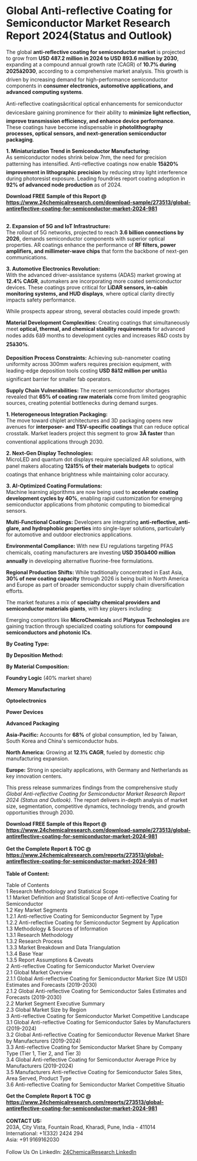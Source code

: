 <h1>Global Anti-reflective Coating for Semiconductor Market Research Report 2024(Status and Outlook)</h1><p>The global <strong>anti-reflective coating for semiconductor market</strong> is projected to grow from <strong>USD 487.2 million in 2024 to USD 893.6 million by 2030</strong>, expanding at a compound annual growth rate (CAGR) of <strong>10.7% during 2025â2030</strong>, according to a comprehensive market analysis. This growth is driven by increasing demand for high-performance semiconductor components in <strong>consumer electronics, automotive applications, and advanced computing systems</strong>.</p><p>Anti-reflective coatingsâcritical optical enhancements for semiconductor devicesâare gaining prominence for their ability to <strong>minimize light reflection, improve transmission efficiency, and enhance device performance</strong>. These coatings have become indispensable in <strong>photolithography processes, optical sensors, and next-generation semiconductor packaging</strong>.</p><p><strong>1. Miniaturization Trend in Semiconductor Manufacturing:</strong><br>
As semiconductor nodes shrink below 7nm, the need for precision patterning has intensified. Anti-reflective coatings now enable <strong>15â20% improvement in lithographic precision</strong> by reducing stray light interference during photoresist exposure. Leading foundries report coating adoption in <strong>92% of advanced node production</strong> as of 2024.</p><div><b>Download FREE Sample of this Report @ 
            <a href="https://www.24chemicalresearch.com/download-sample/273513/global-antireflective-coating-for-semiconductor-market-2024-981">
            https://www.24chemicalresearch.com/download-sample/273513/global-antireflective-coating-for-semiconductor-market-2024-981</a></b></div><br><p><strong>2. Expansion of 5G and IoT Infrastructure:</strong><br>
The rollout of 5G networks, projected to reach <strong>3.6 billion connections by 2026</strong>, demands semiconductor components with superior optical properties. AR coatings enhance the performance of <strong>RF filters, power amplifiers, and millimeter-wave chips</strong> that form the backbone of next-gen communications.</p><p><strong>3. Automotive Electronics Revolution:</strong><br>
With the advanced driver-assistance systems (ADAS) market growing at <strong>12.4% CAGR</strong>, automakers are incorporating more coated semiconductor devices. These coatings prove critical for <strong>LiDAR sensors, in-cabin monitoring systems, and HUD displays</strong>, where optical clarity directly impacts safety performance.</p><p>While prospects appear strong, several obstacles could impede growth:</p><p><strong>Material Development Complexities:</strong> Creating coatings that simultaneously meet <strong>optical, thermal, and chemical stability requirements</strong> for advanced nodes adds 6â9 months to development cycles and increases R&amp;D costs by <strong>25â30%</strong>.</p><p><strong>Deposition Process Constraints:</strong> Achieving sub-nanometer coating uniformity across 300mm wafers requires precision equipment, with leading-edge deposition tools costing <strong>USD 8â12 million per unit</strong>âa significant barrier for smaller fab operators.</p><p><strong>Supply Chain Vulnerabilities:</strong> The recent semiconductor shortages revealed that <strong>65% of coating raw materials</strong> come from limited geographic sources, creating potential bottlenecks during demand surges.</p><p><strong>1. Heterogeneous Integration Packaging:</strong><br>
The move toward chiplet architectures and 3D packaging opens new avenues for <strong>interposer- and TSV-specific coatings</strong> that can reduce optical crosstalk. Market leaders project this segment to grow <strong>3Ã faster</strong> than conventional applications through 2030.</p><p><strong>2. Next-Gen Display Technologies:</strong><br>
MicroLED and quantum dot displays require specialized AR solutions, with panel makers allocating <strong>12â15% of their materials budgets</strong> to optical coatings that enhance brightness while maintaining color accuracy.</p><p><strong>3. AI-Optimized Coating Formulations:</strong><br>
Machine learning algorithms are now being used to <strong>accelerate coating development cycles by 40%</strong>, enabling rapid customization for emerging semiconductor applications from photonic computing to biomedical sensors.</p><p><strong>Multi-Functional Coatings:</strong> Developers are integrating <strong>anti-reflective, anti-glare, and hydrophobic properties</strong> into single-layer solutions, particularly for automotive and outdoor electronics applications.</p><p><strong>Environmental Compliance:</strong> With new EU regulations targeting PFAS chemicals, coating manufacturers are investing <strong>USD 350â400 million annually</strong> in developing alternative fluorine-free formulations.</p><p><strong>Regional Production Shifts:</strong> While traditionally concentrated in East Asia, <strong>30% of new coating capacity</strong> through 2026 is being built in North America and Europe as part of broader semiconductor supply chain diversification efforts.</p><p>The market features a mix of <strong>specialty chemical providers and semiconductor materials giants</strong>, with key players including:</p><p>Emerging competitors like <strong>MicroChemicals</strong> and <strong>Platypus Technologies</strong> are gaining traction through specialized coating solutions for <strong>compound semiconductors and photonic ICs</strong>.</p><p><strong>By Coating Type:</strong></p><p><strong>By Deposition Method:</strong></p><p><strong>By Material Composition:</strong></p><p><strong>Foundry Logic</strong> (40% market share)</p><p><strong>Memory Manufacturing</strong></p><p><strong>Optoelectronics</strong></p><p><strong>Power Devices</strong></p><p><strong>Advanced Packaging</strong></p><p><strong>Asia-Pacific:</strong> Accounts for <strong>68%</strong> of global consumption, led by Taiwan, South Korea and China's semiconductor hubs.</p><p><strong>North America:</strong> Growing at <strong>12.1% CAGR</strong>, fueled by domestic chip manufacturing expansion.</p><p><strong>Europe:</strong> Strong in specialty applications, with Germany and Netherlands as key innovation centers.</p><p>This press release summarizes findings from the comprehensive study <em>Global Anti-reflective Coating for Semiconductor Market Research Report 2024 (Status and Outlook)</em>. The report delivers in-depth analysis of market size, segmentation, competitive dynamics, technology trends, and growth opportunities through 2030.</p><div><b>Download FREE Sample of this Report @ 
            <a href="https://www.24chemicalresearch.com/download-sample/273513/global-antireflective-coating-for-semiconductor-market-2024-981">
            https://www.24chemicalresearch.com/download-sample/273513/global-antireflective-coating-for-semiconductor-market-2024-981</a></b></div><br><div><b>Get the Complete Report & TOC @ 
            <a href="https://www.24chemicalresearch.com/reports/273513/global-antireflective-coating-for-semiconductor-market-2024-981">
            https://www.24chemicalresearch.com/reports/273513/global-antireflective-coating-for-semiconductor-market-2024-981</a></b></div><br>
            <b>Table of Content:</b><p>Table of Contents<br />
1 Research Methodology and Statistical Scope<br />
1.1 Market Definition and Statistical Scope of Anti-reflective Coating for Semiconductor<br />
1.2 Key Market Segments<br />
1.2.1 Anti-reflective Coating for Semiconductor Segment by Type<br />
1.2.2 Anti-reflective Coating for Semiconductor Segment by Application<br />
1.3 Methodology & Sources of Information<br />
1.3.1 Research Methodology<br />
1.3.2 Research Process<br />
1.3.3 Market Breakdown and Data Triangulation<br />
1.3.4 Base Year<br />
1.3.5 Report Assumptions & Caveats<br />
2 Anti-reflective Coating for Semiconductor Market Overview<br />
2.1 Global Market Overview<br />
2.1.1 Global Anti-reflective Coating for Semiconductor Market Size (M USD) Estimates and Forecasts (2019-2030)<br />
2.1.2 Global Anti-reflective Coating for Semiconductor Sales Estimates and Forecasts (2019-2030)<br />
2.2 Market Segment Executive Summary<br />
2.3 Global Market Size by Region<br />
3 Anti-reflective Coating for Semiconductor Market Competitive Landscape<br />
3.1 Global Anti-reflective Coating for Semiconductor Sales by Manufacturers (2019-2024)<br />
3.2 Global Anti-reflective Coating for Semiconductor Revenue Market Share by Manufacturers (2019-2024)<br />
3.3 Anti-reflective Coating for Semiconductor Market Share by Company Type (Tier 1, Tier 2, and Tier 3)<br />
3.4 Global Anti-reflective Coating for Semiconductor Average Price by Manufacturers (2019-2024)<br />
3.5 Manufacturers Anti-reflective Coating for Semiconductor Sales Sites, Area Served, Product Type<br />
3.6 Anti-reflective Coating for Semiconductor Market Competitive Situatio</p><div><b>Get the Complete Report & TOC @ 
            <a href="https://www.24chemicalresearch.com/reports/273513/global-antireflective-coating-for-semiconductor-market-2024-981">
            https://www.24chemicalresearch.com/reports/273513/global-antireflective-coating-for-semiconductor-market-2024-981</a></b></div><br><b>CONTACT US:</b><br>
            203A, City Vista, Fountain Road, Kharadi, Pune, India - 411014<br>
            International: +1(332) 2424 294<br>
            Asia: +91 9169162030 <br><br>
            Follow Us On LinkedIn: <a href="https://www.linkedin.com/company/24chemicalresearch/">24ChemicalResearch LinkedIn</a>